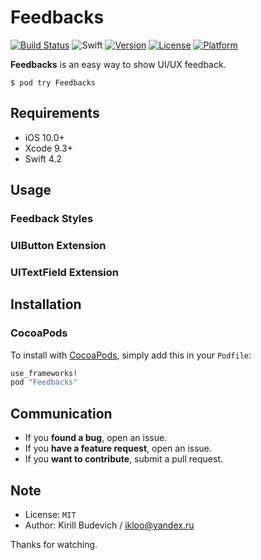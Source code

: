 # Feedbacks

[![Build Status](https://travis-ci.org/efremidze/Feedbacks.svg?branch=master)](https://travis-ci.org/efremidze/Feedbacks)
![Swift](https://img.shields.io/badge/Swift-4.2-green.svg)
[![Version](https://img.shields.io/cocoapods/v/Feedbacks.svg?style=flat)](http://cocoapods.org/pods/Feedbacks)
[![License](https://img.shields.io/cocoapods/l/Feedbacks.svg?style=flat)](http://cocoapods.org/pods/Feedbacks)
[![Platform](https://img.shields.io/cocoapods/p/Feedbacks.svg?style=flat)](http://cocoapods.org/pods/Feedbacks)

**Feedbacks** is an easy way to show UI/UX feedback.

```
$ pod try Feedbacks
```

## Requirements

- iOS 10.0+
- Xcode 9.3+
- Swift 4.2

## Usage

### Feedback Styles

### UIButton Extension

### UITextField Extension

## Installation

### CocoaPods
To install with [CocoaPods](http://cocoapods.org/), simply add this in your `Podfile`:
```ruby
use_frameworks!
pod "Feedbacks"
```

## Communication

- If you **found a bug**, open an issue.
- If you **have a feature request**, open an issue.
- If you **want to contribute**, submit a pull request.

## Note

- License: `MIT`
- Author: Kirill Budevich / ikloo@yandex.ru

Thanks for watching.

